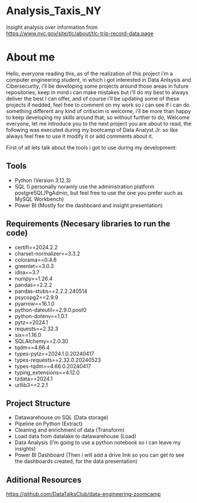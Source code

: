 # Analysis_Taxis_NY
Insight analysis over information from https://www.nyc.gov/site/tlc/about/tlc-trip-record-data.page

# About me
Hello, everyone reading this, as of the realization of this project i'm a computer engineering student, in which i got interested in Data Anlsysis and Cibersecurity, i'll be developing some projects around those areas in future repositories, keep in mind i can make mistakes but i'll do my best to always deliver the best i can offer, and of course i'll be updating some of these projects if nedded, feel free to comment on my work so i can see if i can do something different any kind of critiscim is welcome, i'll be more than happy to keep developing my skills around that, so without further to do, Welcome everyone, let me introduce you to the next project you are about to read, the following was executed during my bootcamp of Data Analyst Jr. so like always feel free to use it modify it or add comments about it.

First of all lets talk about the tools i got to use during my development:

## Tools
* Python (Version 3.12.3)
* SQL (I personally noramly use the administration platform postgreSQL/PgAdmin, but feel free to use the one you prefer such as MySQL Workbench)
* Power BI (Mostly for the dashboard and insight presentation)

## Requirements (Necesary libraries to run the code)
* certifi==2024.2.2
* charset-normalizer==3.3.2
* colorama==0.4.6
* greenlet==3.0.3
* idna==3.7
* numpy==1.26.4
* pandas==2.2.2
* pandas-stubs==2.2.2.240514
* psycopg2==2.9.9
* pyarrow==16.1.0
* python-dateutil==2.9.0.post0
* python-dotenv==1.0.1
* pytz==2024.1
* requests==2.32.3
* six==1.16.0
* SQLAlchemy==2.0.30
* tqdm==4.66.4
* types-pytz==2024.1.0.20240417
* types-requests==2.32.0.20240523
* types-tqdm==4.66.0.20240417
* typing_extensions==4.12.0
* tzdata==2024.1
* urllib3==2.2.1

## Project Structure 
* Datawarehouse on SQL (Data storage)
* Pipeline on Python (Extract)
* Cleaning and enrichment of data (Transform)
* Load data from datalake to datawarehouse (Load)
* Data Analysis (I'm going to use a python notebook so i can leave my insights)
* Power BI Dashboard (Then i will add a drive link so you can get to see the dashboards created, for the data presentation)

## Aditional Resources 
https://github.com/DataTalksClub/data-engineering-zoomcamp
